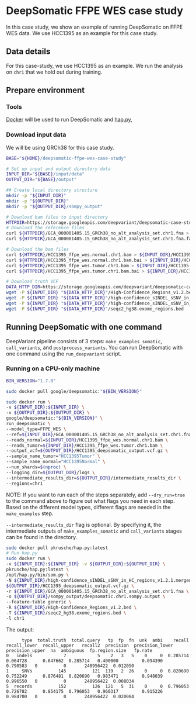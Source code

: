 # DeepSomatic FFPE WES case study

In this case study, we show an example of running DeepSomatic on FFPE WES
data. We use HCC1395 as an example for this case study.

## Data details

For this case-study, we use HCC1395 as an example. We run the analysis on `chr1`
that we hold out during training.

## Prepare environment

### Tools

[Docker](https://docs.docker.com/get-docker/) will be used to run DeepSomatic
and [hap.py](https://github.com/illumina/hap.py),

### Download input data

We will be using GRCh38 for this case study.


```bash
BASE="${HOME}/deepsomatic-ffpe-wes-case-study"

# Set up input and output directory data
INPUT_DIR="${BASE}/input/data"
OUTPUT_DIR="${BASE}/output"

## Create local directory structure
mkdir -p "${INPUT_DIR}"
mkdir -p "${OUTPUT_DIR}"
mkdir -p "${OUTPUT_DIR}/sompy_output"

# Download bam files to input directory
HTTPDIR=https://storage.googleapis.com/deepvariant/deepsomatic-case-studies/deepsomatic-chr1-case-studies
# Download the reference files
curl ${HTTPDIR}/GCA_000001405.15_GRCh38_no_alt_analysis_set.chr1.fna > ${INPUT_DIR}/GCA_000001405.15_GRCh38_no_alt_analysis_set.chr1.fna
curl ${HTTPDIR}/GCA_000001405.15_GRCh38_no_alt_analysis_set.chr1.fna.fai > ${INPUT_DIR}/GCA_000001405.15_GRCh38_no_alt_analysis_set.chr1.fna.fai

# Download the bam files
curl ${HTTPDIR}/HCC1395_ffpe_wes.normal.chr1.bam > ${INPUT_DIR}/HCC1395_ffpe_wes.normal.chr1.bam
curl ${HTTPDIR}/HCC1395_ffpe_wes.normal.chr1.bam.bai > ${INPUT_DIR}/HCC1395_ffpe_wes.normal.chr1.bam.bai
curl ${HTTPDIR}/HCC1395_ffpe_wes.tumor.chr1.bam > ${INPUT_DIR}/HCC1395_ffpe_wes.tumor.chr1.bam
curl ${HTTPDIR}/HCC1395_ffpe_wes.tumor.chr1.bam.bai > ${INPUT_DIR}/HCC1395_ffpe_wes.tumor.chr1.bam.bai

# Download truth VCF
DATA_HTTP_DIR=https://storage.googleapis.com/deepvariant/deepsomatic-case-studies/SEQC2-S1395-truth
wget -P ${INPUT_DIR} "${DATA_HTTP_DIR}"/High-Confidence_Regions_v1.2.bed
wget -P ${INPUT_DIR} "${DATA_HTTP_DIR}"/high-confidence_sINDEL_sSNV_in_HC_regions_v1.2.1.merged.vcf.gz
wget -P ${INPUT_DIR} "${DATA_HTTP_DIR}"/high-confidence_sINDEL_sSNV_in_HC_regions_v1.2.1.merged.vcf.gz.tbi
wget -P ${INPUT_DIR} "${DATA_HTTP_DIR}"/seqc2_hg38.exome_regions.bed
```

## Running DeepSomatic with one command

DeepVariant pipeline consists of 3 steps: `make_examples_somatic`, `call_variants`, and
`postprocess_variants`. You can run DeepSomatic with one command using the
`run_deepvariant` script.

### Running on a CPU-only machine

```bash
BIN_VERSION="1.7.0"

sudo docker pull google/deepsomatic:"${BIN_VERSION}"

sudo docker run \
-v ${INPUT_DIR}:${INPUT_DIR} \
-v ${OUTPUT_DIR}:${OUTPUT_DIR} \
google/deepsomatic:"${BIN_VERSION}" \
run_deepsomatic \
--model_type=FFPE_WES \
--ref=${INPUT_DIR}/GCA_000001405.15_GRCh38_no_alt_analysis_set.chr1.fna \
--reads_normal=${INPUT_DIR}/HCC1395_ffpe_wes.normal.chr1.bam \
--reads_tumor=${INPUT_DIR}/HCC1395_ffpe_wes.tumor.chr1.bam \
--output_vcf=${OUTPUT_DIR}/HCC1395_deepsomatic_output.vcf.gz \
--sample_name_tumor="HCC1395Tumor" \
--sample_name_normal="HCC1395Normal" \
--num_shards=$(nproc) \
--logging_dir=${OUTPUT_DIR}/logs \
--intermediate_results_dir=${OUTPUT_DIR}/intermediate_results_dir \
--regions=chr1
```

NOTE: If you want to run each of the steps separately, add `--dry_run=true`
to the command above to figure out what flags you need in each step. Based on
the different model types, different flags are needed in the `make_examples`
step.

`--intermediate_results_dir` flag is optional. By specifying it, the
intermediate outputs of `make_examples_somatic` and `call_variants` stages can be found in the directory.

```bash
sudo docker pull pkrusche/hap.py:latest
# Run hap.py
sudo docker run \
-v ${INPUT_DIR}:${INPUT_DIR} -v ${OUTPUT_DIR}:${OUTPUT_DIR} \
pkrusche/hap.py:latest \
/opt/hap.py/bin/som.py \
-N ${INPUT_DIR}/high-confidence_sINDEL_sSNV_in_HC_regions_v1.2.1.merged.vcf.gz \
${OUTPUT_DIR}/HCC1395_deepsomatic_output.vcf.gz \
-r ${INPUT_DIR}/GCA_000001405.15_GRCh38_no_alt_analysis_set.chr1.fna \
-o ${OUTPUT_DIR}/sompy_output/deepsomatic.chr1.sompy.output \
--feature-table generic \
-R ${INPUT_DIR}/High-Confidence_Regions_v1.2.bed \
-T ${INPUT_DIR}/seqc2_hg38.exome_regions.bed \
-l chr1
```

The output:

```
      type  total.truth  total.query   tp  fp  fn  unk  ambi    recall  recall_lower  recall_upper   recall2  precision  precision_lower  precision_upper  na  ambiguous  fp.region.size   fp.rate
0   indels            7            5    2   3   5    0     0  0.285714      0.064728      0.647662  0.285714   0.400000         0.094390         0.790583   0          0       248956422  0.012050
1     SNVs          145          121  119   2  26    0     0  0.820690      0.752249      0.876481  0.820690   0.983471         0.948039         0.996550   0          0       248956422  0.008034
5  records          152          126  121   5  31    0     0  0.796053      0.726782      0.854175  0.796053   0.960317         0.915226         0.984700   0          0       248956422  0.020084
```
